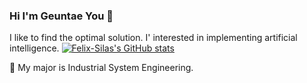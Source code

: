 ### Hi I'm Geuntae You 👋
I like to find the optimal solution.
I' interested in implementing artificial intelligence.
[![Felix-Silas's GitHub stats](https://github-readme-stats.vercel.app/api?username=Felix-Silas&theme=chartreuse-dark&show_icons=true&count_private=true&include_all_commits=true)](https://github.com/anuraghazra/github-readme-stats)

🔭 My major is Industrial System Engineering.

<!--
**Felix-Silas/Felix-Silas** is a ✨ _special_ ✨ repository because its `README.md` (this file) appears on your GitHub profile.
- 🔭 I’m currently working on ...
- 🌱 I’m currently learning ...
- 👯 I’m looking to collaborate on ...
- 🤔 I’m looking for help with ...
- 💬 Ask me about ...
- 📫 How to reach me: ...
- 😄 Pronouns: ...
- ⚡ Fun fact: ...
-->
